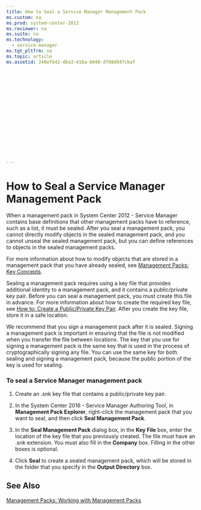 ```yaml
---
title: How to Seal a Service Manager Management Pack
ms.custom: na
ms.prod: system-center-2012
ms.reviewer: na
ms.suite: na
ms.technology: 
  - service-manager
ms.tgt_pltfrm: na
ms.topic: article
ms.assetid: 240ef642-dba3-416a-b048-df98d947cbaf


















---
```

# How to Seal a Service Manager Management Pack
When a management pack in System Center 2012 - Service Manager contains base definitions that other management packs have to reference, such as a list, it must be sealed. After you seal a management pack, you cannot directly modify objects in the sealed management pack, and you cannot unseal the sealed management pack, but you can define references to objects in the sealed management packs.  
  
 For more information about how to modify objects that are stored in a management pack that you have already sealed, see [Management Packs: Key Concepts](http://go.microsoft.com/fwlink/p/?LinkId=234143).  
  
 Sealing a management pack requires using a key file that provides additional identity to a management pack, and it contains a public\/private key pair. Before you can seal a management pack, you must create this file in advance. For more information about how to create the required key file, see [How to: Create a Public\/Private Key Pair](http://go.microsoft.com/fwlink/p/?LinkID=193188). After you create the key file, store it in a safe location.  
  
 We recommend that you sign a management pack after it is sealed. Signing a management pack is important in ensuring that the file is not modified when you transfer the file between locations. The key that you use for signing a management pack is the same key that is used in the process of cryptographically signing any file. You can use the same key for both sealing and signing a management pack, because the public portion of the key is used for sealing.  
  
### To seal a Service Manager management pack  
  
1.  Create an .snk key file that contains a public\/private key pair.  
  
2.  In the System Center 2016 - Service Manager Authoring Tool, in **Management Pack Explorer**, right\-click the management pack that you want to seal, and then click **Seal Management Pack**.  
  
3.  In the **Seal Management Pack** dialog box, in the **Key File** box, enter the location of the key file that you previously created. The file must have an .snk extension. You must also fill in the **Company** box. Filling in the other boxes is optional.  
  
4.  Click **Seal** to create a sealed management pack, which will be stored in the folder that you specify in the **Output Directory** box.  
  
## See Also  
 [Management Packs: Working with Management Packs](../Topic/Management%20Packs:%20Working%20with%20Management%20Packs.md)
